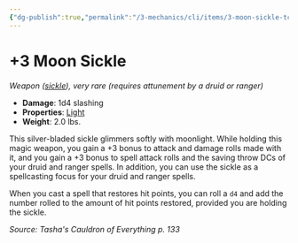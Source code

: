 ```yaml
---
{"dg-publish":true,"permalink":"/3-mechanics/cli/items/3-moon-sickle-tce/","tags":["ttrpg-cli/compendium/src/5e/tce","ttrpg-cli/item/attunement/required","ttrpg-cli/item/rarity/very-rare","ttrpg-cli/item/weapon/melee","ttrpg-cli/item/weapon/simple"],"noteIcon":""}
---
```


# +3 Moon Sickle
*Weapon ([sickle](3-Mechanics/CLI/items/sickle.md)), very rare (requires attunement by a druid or ranger)*  


- **Damage**: 1d4 slashing
- **Properties**: [Light](3-Mechanics/CLI/rules/item-properties.md#Light)
- **Weight**: 2.0 lbs.

This silver-bladed sickle glimmers softly with moonlight. While holding this magic weapon, you gain a +3 bonus to attack and damage rolls made with it, and you gain a +3 bonus to spell attack rolls and the saving throw DCs of your druid and ranger spells. In addition, you can use the sickle as a spellcasting focus for your druid and ranger spells.

When you cast a spell that restores hit points, you can roll a `d4` and add the number rolled to the amount of hit points restored, provided you are holding the sickle.

*Source: Tasha's Cauldron of Everything p. 133*